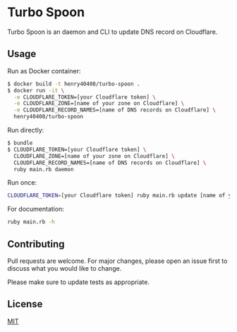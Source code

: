 # Turbo Spoon

Turbo Spoon is an daemon and CLI to update DNS record on Cloudflare.

## Usage

Run as Docker container:

```bash
$ docker build -t henry40408/turbo-spoon .
$ docker run -it \
  -e CLOUDFLARE_TOKEN=[your Cloudflare token] \
  -e CLOUDFLARE_ZONE=[name of your zone on Cloudflare] \
  -e CLOUDFLARE_RECORD_NAMES=[name of DNS records on Cloudflare] \
  henry40408/turbo-spoon
```

Run directly:

```bash
$ bundle
$ CLOUDFLARE_TOKEN=[your Cloudflare token] \
  CLOUDFLARE_ZONE=[name of your zone on Cloudflare] \
  CLOUDFLARE_RECORD_NAMES=[name of DNS records on Cloudflare] \
  ruby main.rb daemon
```

Run once:

```bash
CLOUDFLARE_TOKEN=[your Cloudflare token] ruby main.rb update [name of your zone on Cloudflare] [name of DNS records on Cloudflare]
```

For documentation:

```bash
ruby main.rb -h
```

## Contributing

Pull requests are welcome. For major changes, please open an issue first to discuss what you would like to change.

Please make sure to update tests as appropriate.

## License

[MIT](https://choosealicense.com/licenses/mit/)
